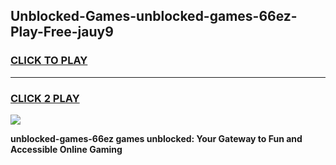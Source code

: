 
## Unblocked-Games-unblocked-games-66ez-Play-Free-jauy9
<h3>
<a href="https://premium76.site?title=unblocked-games-66ez&ref=20M">CLICK TO PLAY</a></h3>
<hr>

<h3>
<a href="https://premium76.site?title=unblocked-games-66ez&ref=20M">CLICK 2 PLAY</a>
  
</h3>

<a href="https://premium76.site?title=unblocked-games-66ez&ref=19M"><img src="https://clearcache.store/games.png"></a>


**unblocked-games-66ez games unblocked: Your Gateway to Fun and Accessible Online Gaming**
